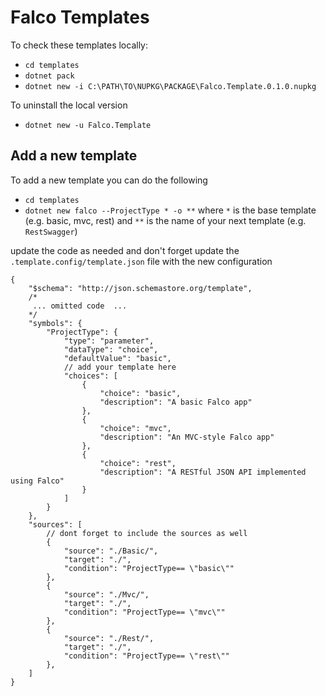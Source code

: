 # Falco Templates

To check these templates locally:

- `cd templates`
- `dotnet pack`
- `dotnet new -i C:\PATH\TO\NUPKG\PACKAGE\Falco.Template.0.1.0.nupkg`

To uninstall the local version

- `dotnet new -u Falco.Template`


## Add a new template
To add a new template you can do the following

- `cd templates`
- `dotnet new falco --ProjectType * -o **` where `*` is the base template (e.g. basic, mvc, rest) and `**` is the name of your next template (e.g. `RestSwagger`)

update the code as needed and don't forget update the `.template.config/template.json` file with the new configuration

```jsonc
{
    "$schema": "http://json.schemastore.org/template",
    /*
     ... omitted code  ...
    */
    "symbols": {
        "ProjectType": {
            "type": "parameter",
            "dataType": "choice",
            "defaultValue": "basic",
            // add your template here
            "choices": [
                {
                    "choice": "basic",
                    "description": "A basic Falco app"
                },
                {
                    "choice": "mvc",
                    "description": "An MVC-style Falco app"
                },
                {
                    "choice": "rest",
                    "description": "A RESTful JSON API implemented using Falco"
                }
            ]
        }
    },
    "sources": [
        // dont forget to include the sources as well
        {
            "source": "./Basic/",
            "target": "./",
            "condition": "ProjectType== \"basic\""
        },
        {
            "source": "./Mvc/",
            "target": "./",
            "condition": "ProjectType== \"mvc\""
        },
        {
            "source": "./Rest/",
            "target": "./",
            "condition": "ProjectType== \"rest\""
        },
    ]
}
```
